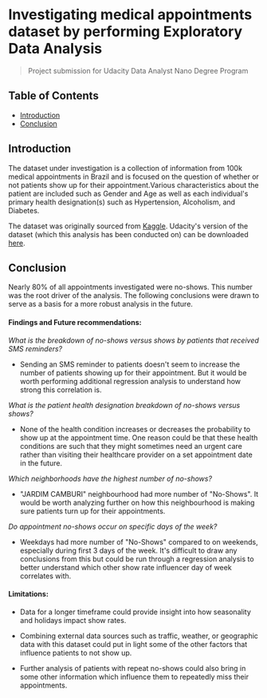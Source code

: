 
# Investigating medical appointments dataset by performing Exploratory Data Analysis

> Project submission for Udacity Data Analyst Nano Degree Program

## Table of Contents
<ul>
<li><a href="#intro">Introduction</a></li>
<li><a href="#conclusion">Conclusion</a></li>
</ul>


<a id='intro'></a>
## Introduction

The dataset under investigation is a collection of information from 100k medical appointments in Brazil and is focused on the question of whether or not patients show up for their appointment.Various characteristics about the patient are included such as Gender and Age as well as each individual's primary health designation(s) such as Hypertension, Alcoholism, and Diabetes. 

The dataset was originally sourced from <a href="https://www.kaggle.com/joniarroba/noshowappointments" target="_blank">Kaggle</a>. 
Udacity's version of the dataset (which this analysis has been conducted on) can be downloaded <a href="https://www.google.com/url?q=https://d17h27t6h515a5.cloudfront.net/topher/2017/October/59dd2e9a_noshowappointments-kagglev2-may-2016/noshowappointments-kagglev2-may-2016.csv&sa=D&ust=1513377859161000&usg=AFQjCNELJtHRQ9r28kGlBHv9nIUVIMalkQ" target="_blank">here</a>. 


<a id='conclusion'></a>
## Conclusion

Nearly 80% of all appointments investigated were no-shows. This number was the root driver of the analysis. The following conclusions were drawn to serve as a basis for a more robust analysis in the future.

#### Findings and Future recommendations:

_What is the breakdown of no-shows versus shows by patients that received SMS reminders?_

* Sending an SMS reminder to patients doesn't seem to increase the number of patients showing up for their appointment. But it would be worth performing additional regression analysis to understand how strong this correlation is.

_What is the patient health designation breakdown of no-shows versus shows?_

* None of the health condition increases or decreases the probability to show up at the appointment time. One reason could be that these health conditions are such that they might sometimes need an urgent care rather than visiting their healthcare provider on a set appointment date in the future.

_Which neighborhoods have the highest number of no-shows?_

* "JARDIM CAMBURI" neighbourhood had more number of "No-Shows". It would be worth analyzing further on how this neighbourhood is making sure patients turn up for their appointments.

_Do appointment no-shows occur on specific days of the week?_

* Weekdays had more number of "No-Shows" compared to on weekends, especially during first 3 days of the week. It's difficult to draw any conclusions from this but could be run through a regression analysis to better understand which other show rate influencer day of week correlates with.

#### Limitations:

* Data for a longer timeframe could provide insight into how seasonality and holidays impact show rates.

* Combining external data sources such as traffic, weather, or geographic data with this dataset could put in light some of the other factors that influence patients to not show up.

* Further analysis of patients with repeat no-shows could also bring in some other information which influence them to repeatedly miss their appointments.
